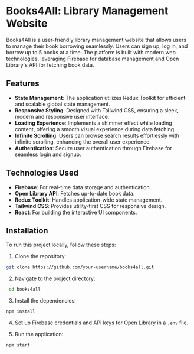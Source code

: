 # Books4All: Library Management Website

Books4All is a user-friendly library management website that allows users to manage their book borrowing seamlessly. Users can sign up, log in, and borrow up to 5 books at a time. The platform is built with modern web technologies, leveraging Firebase for database management and Open Library's API for fetching book data.

## Features

- **State Management**: The application utilizes Redux Toolkit for efficient and scalable global state management.
- **Responsive Styling**: Designed with Tailwind CSS, ensuring a sleek, modern and responsive user interface.
- **Loading Experience**: Implements a shimmer effect while loading content, offering a smooth visual experience during data fetching.
- **Infinite Scrolling**: Users can browse search results effortlessly with infinite scrolling, enhancing the overall user experience.
- **Authentication**: Secure user authentication through Firebase for seamless login and signup.

## Technologies Used

- **Firebase**: For real-time data storage and authentication.
- **Open Library API**: Fetches up-to-date book data.
- **Redux Toolkit**: Handles application-wide state management.
- **Tailwind CSS**: Provides utility-first CSS for responsive design.
- **React**: For building the interactive UI components.

## Installation

To run this project locally, follow these steps:

1. Clone the repository:
  ```bash
  git clone https://github.com/your-username/books4all.git
  ```

2. Navigate to the project directory:
  ```bash
   cd books4all
   ```
3. Install the dependencies:
  ```bash
  npm install
  ```

4. Set up Firebase credentials and API keys for Open Library in a `.env` file.

5. Run the application:
  ```bash
  npm start
  ```


